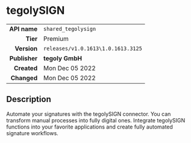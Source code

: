 # tegolySIGN
| | |
|-:|-|
|**API name**|`shared_tegolysign`|
|**Tier**|Premium|
|**Version**|`releases/v1.0.1613\1.0.1613.3125`|
|**Publisher**|**tegoly GmbH**|
|**Created**|Mon Dec 05 2022|
|**Changed**|Mon Dec 05 2022|

## Description
Automate your signatures with the tegolySIGN connector. You can transform manual processes into fully digital ones. Integrate tegolySIGN functions into your favorite applications and create fully automated signature workflows.
